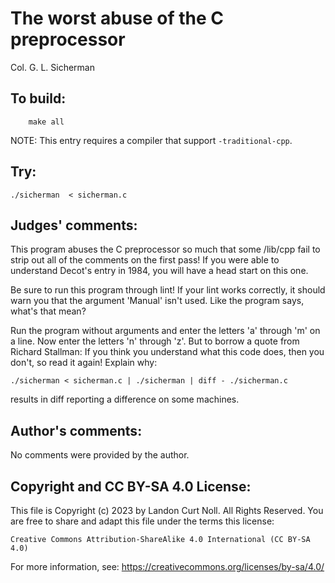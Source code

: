 # The worst abuse of the C preprocessor

Col. G. L. Sicherman

## To build:

        make all

NOTE: This entry requires a compiler that support `-traditional-cpp`.

## Try:

	./sicherman  < sicherman.c

## Judges' comments:

This program abuses the C preprocessor so much that some /lib/cpp fail to
strip out all of the comments on the first pass!  If you were able to
understand Decot's entry in 1984, you will have a head start on this
one.

Be sure to run this program through lint!  If your lint works
correctly, it should warn you that the argument 'Manual' isn't used.
Like the program says, what's that mean?

Run the program without arguments and enter the letters 'a' through 'm'
on a line.  Now enter the letters 'n' through 'z'.  But to borrow a quote
from Richard Stallman: If you think you understand what this code
does, then you don't, so read it again!  Explain why:

	./sicherman < sicherman.c | ./sicherman | diff - ./sicherman.c

results in diff reporting a difference on some machines.


## Author's comments:

No comments were provided by the author.

## Copyright and CC BY-SA 4.0 License:

This file is Copyright (c) 2023 by Landon Curt Noll.  All Rights Reserved.
You are free to share and adapt this file under the terms this license:

    Creative Commons Attribution-ShareAlike 4.0 International (CC BY-SA 4.0)

For more information, see: https://creativecommons.org/licenses/by-sa/4.0/
